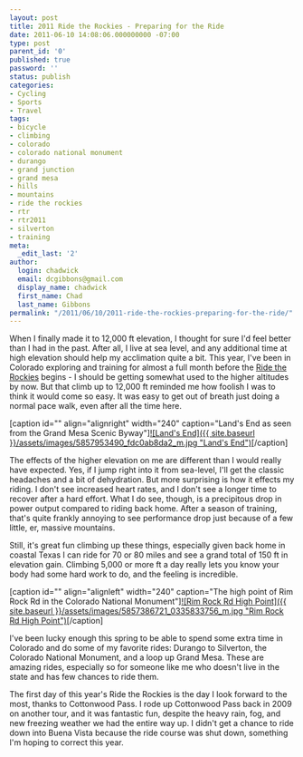 ```yaml
---
layout: post
title: 2011 Ride the Rockies - Preparing for the Ride
date: 2011-06-10 14:08:06.000000000 -07:00
type: post
parent_id: '0'
published: true
password: ''
status: publish
categories:
- Cycling
- Sports
- Travel
tags:
- bicycle
- climbing
- colorado
- colorado national monument
- durango
- grand junction
- grand mesa
- hills
- mountains
- ride the rockies
- rtr
- rtr2011
- silverton
- training
meta:
  _edit_last: '2'
author:
  login: chadwick
  email: dcgibbons@gmail.com
  display_name: chadwick
  first_name: Chad
  last_name: Gibbons
permalink: "/2011/06/10/2011-ride-the-rockies-preparing-for-the-ride/"
---
```

When I finally made it to 12,000 ft elevation, I thought for sure I'd feel better than I had in the past. After all, I live at sea level, and any additional time at high elevation should help my acclimation quite a bit. This year, I've been in Colorado exploring and training for almost a full month before the [Ride the Rockies](http://www.ridetherockies.com/) begins - I should be getting somewhat used to the higher altitudes by now. But that climb up to 12,000 ft reminded me how foolish I was to think it would come so easy. It was easy to get out of breath just doing a normal pace walk, even after all the time here.

[caption id="" align="alignright" width="240" caption="Land's End as seen from the Grand Mesa Scenic Byway"][![Land's End]({{ site.baseurl }}/assets/images/5857953490_fdc0ab8da2_m.jpg "Land's End")](http://farm4.static.flickr.com/3149/5857953490_fdc0ab8da2_m.jpg)[/caption]

The effects of the higher elevation on me are different than I would really have expected. Yes, if I jump right into it from sea-level, I'll get the classic headaches and a bit of dehydration. But more surprising is how it effects my riding. I don't see increased heart rates, and I don't see a longer time to recover after a hard effort. What I do see, though, is a precipitous drop in power output compared to riding back home. After a season of training, that's quite frankly annoying to see performance drop just because of a few little, er, massive mountains.

Still, it's great fun climbing up these things, especially given back home in coastal Texas I can ride for 70 or 80 miles and see a grand total of 150 ft in elevation gain. Climbing 5,000 or more ft a day really lets you know your body had some hard work to do, and the feeling is incredible.

[caption id="" align="alignleft" width="240" caption="The high point of Rim Rock Rd in the Colorado National Monument"][![Rim Rock Rd High Point]({{ site.baseurl }}/assets/images/5857386721_0335833756_m.jpg "Rim Rock Rd High Point")](http://farm3.static.flickr.com/2478/5857386721_0335833756_m.jpg)[/caption]

I've been lucky enough this spring to be able to spend some extra time in Colorado and do some of my favorite rides: Durango to Silverton, the Colorado National Monument, and a loop up Grand Mesa. These are amazing rides, especially so for someone like me who doesn't live in the state and has few chances to ride them.

The first day of this year's Ride the Rockies is the day I look forward to the most, thanks to Cottonwood Pass. I rode up Cottonwood Pass back in 2009 on another tour, and it was fantastic fun, despite the heavy rain, fog, and new freezing weather we had the entire way up. I didn't get a chance to ride down into Buena Vista because the ride course was shut down, something I'm hoping to correct this year.

